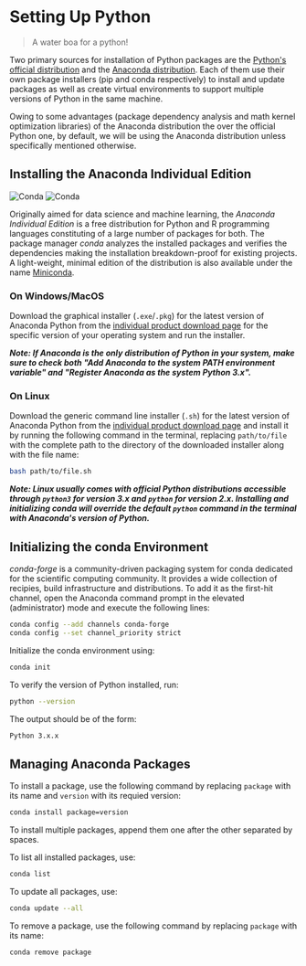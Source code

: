 # Setting Up Python

> A water boa for a python!

Two primary sources for installation of Python packages are the [Python's official distribution](https://www.python.org) and the [Anaconda distribution](https://www.anaconda.com/). Each of them use their own package installers (pip and conda respectively) to install and update packages as well as create virtual environments to support multiple versions of Python in the same machine.

Owing to some advantages (package dependency analysis and math kernel optimization libraries) of the Anaconda distribution the over the official Python one, by default, we will be using the Anaconda distribution unless specifically mentioned otherwise.

## Installing the Anaconda Individual Edition
![Conda](https://img.shields.io/conda/vn/conda-forge/conda?label=version&style=flat-square)
![Conda](https://img.shields.io/conda/dn/conda-forge/conda?style=flat-square)

Originally aimed for data science and machine learning, the *Anaconda Individual Edition* is a free distribution for Python and R programming languages constituting of a large number of packages for both. The package manager *conda* analyzes the installed packages and verifies the dependencies making the installation breakdown-proof for existing projects. A light-weight, minimal edition of the distribution is also available under the name [Miniconda](https://docs.conda.io/en/latest/miniconda.html).

### On Windows/MacOS

Download the graphical installer (```.exe```/```.pkg```) for the latest version of Anaconda Python from the [individual product download page](https://www.anaconda.com/products/individual) for the specific version of your operating system and run the installer.

***Note: If Anaconda is the only distribution of Python in your system, make sure to check both "Add Anaconda to the system PATH environment variable" and "Register Anaconda as the system Python 3.x".***

### On Linux

Download the generic command line installer (```.sh```) for the latest version of Anaconda Python from the [individual product download page](https://www.anaconda.com/products/individual) and install it by running the following command in the terminal, replacing ```path/to/file``` with the complete path to the directory of the downloaded installer along with the file name:

```bash
bash path/to/file.sh
```

***Note: Linux usually comes with official Python distributions accessible through ```python3``` for version 3.x and ```python``` for version 2.x. Installing and initializing conda will override the default ```python``` command in the terminal with Anaconda's version of Python.***

## Initializing the conda Environment

*conda-forge* is a community-driven packaging system for conda dedicated for the scientific computing community. It provides a wide collection of recipies, build infrastructure and distributions. To add it as the first-hit channel, open the Anaconda command prompt in the elevated (administrator) mode and execute the following lines:

```bash
conda config --add channels conda-forge
conda config --set channel_priority strict
```

Initialize the conda environment using:

```bash
conda init
```

To verify the version of Python installed, run:

```bash
python --version
```

The output should be of the form:

```bash
Python 3.x.x
```

## Managing Anaconda Packages

To install a package, use the following command by replacing ```package``` with its name and ```version``` with its requied version:

```bash
conda install package=version
```

To install multiple packages, append them one after the other separated by spaces.

To list all installed packages, use:

```bash
conda list
```

To update all packages, use:

```bash
conda update --all
```

To remove a package, use the following command by replacing ```package``` with its name:

```bash
conda remove package
```
